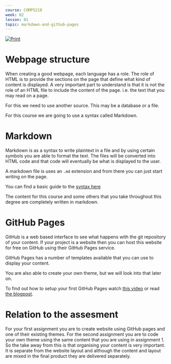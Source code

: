 ```yaml
---
course: COMP5210
week: 02
lesson: 01
topic: markdown-and-github-pages
---
```


[![Print](https://img.shields.io/badge/DOWNLOAD_PDF-CLICK_HERE-blue.svg)](https://github.com/ToiOhomaiBCS/COMP5210-Course-Material/raw/master/week02/session01/readme.pdf)


# Webpage structure

When creating a good webpage, each language has a role. The role of HTML is to provide the sections on the page that define what kind of content is displayed. A very important part to understand is that it is not the role of an HTML file to include the content of the page. i.e. the text that you may read on a page.

For this we need to use another source. This may be a database or a file.

For this course we are going to use a syntax called Markdown.

# Markdown

Markdown is as a syntax to write plaintext in a file and by using certain symbols you are able to format the text. The files will be converted into HTML code and that code will eventually be what is displayed to the user.

A markdown file is uses an `.md` extension and from there you can just start writing on the page.

You can find a basic guide to the [syntax here](https://www.markdownguide.org/basic-syntax)

The content for this course and some others that you take throughout this degree are completely written in markdown.

# GitHub Pages

GitHub is a web based interface to see what happens with the git repository of your content. If your project is a website then you can host this website for free on GitHub using their GitHub Pages service.

GitHub Pages has a number of templates available that you can use to display your content.

You are also able to create your own theme, but we will look into that later on.

To find out how to setup your first GitHub Pages watch [this video](https://youtu.be/BA_c3bGQXlQ) or read [the blogpost](https://programmingliftoff.com/create-your-first-website-on-github-pages/).

# Relation to the assesment

For your first assignment you are to create website using GitHub pages and one of their existing themes. For the second assignment you are to code your own theme using the same content that you are using in assignment 1. So the take away from this is that organising your content is very important. It is separate from the website layout and although the content and layout are mixed in the final product they are delivered separately.